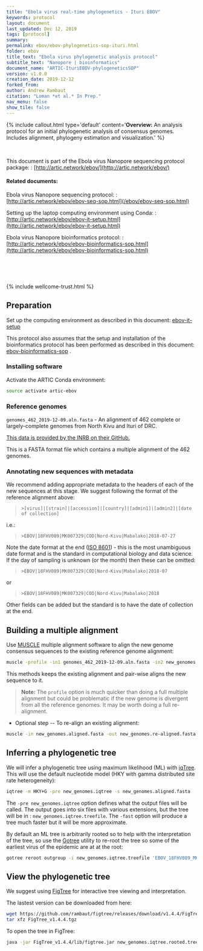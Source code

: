 ```yaml
---
title: "Ebola virus real-time phylogenetics - Ituri EBOV"
keywords: protocol
layout: document
last_updated: Dec 12, 2019
tags: [protocol]
summary:
permalink: ebov/ebov-phylogenetics-sop-ituri.html
folder: ebov
title_text: "Ebola virus phylogenetic analysis protocol"
subtitle_text: "Nanopore | bioinformatics"
document_name: "ARTIC-IturiEBOV-phylogeneticsSOP"
version: v1.0.0
creation_date: 2019-12-12
forked_from: 
author: Andrew Rambaut
citation: "Loman *et al.* In Prep."
nav_menu: false
show_tile: false
---
```


{% include callout.html
type='default'
content='**Overview:** An analysis protocol for an initial phylogenetic analysis of consensus genomes. Includes alignment, phylogeny estimation and visualization.'
%}

<br />

This document is part of the Ebola virus Nanopore sequencing protocol package:
: [http://artic.network/ebov/](http://artic.network/ebov/)

#### Related documents:

Ebola virus Nanopore sequencing protocol:
: [http://artic.network/ebov/ebov-seq-sop.html](/ebov/ebov-seq-sop.html)

Setting up the laptop computing environment using Conda:
: [http://artic.network/ebov/ebov-it-setup.html](http://artic.network/ebov/ebov-it-setup.html)

Ebola virus Nanopore bioinformatics protocol:
: [http://artic.network/ebov/ebov-bioinformatics-sop.html](http://artic.network/ebov/ebov-bioinformatics-sop.html)

<br /><br /><br />

{% include wellcome-trust.html %}

<div class="pagebreak"> </div>

## Preparation

Set up the computing environment as described in this document: [ebov-it-setup](ebov-it-setup.html)

This protocol also assumes that the setup and installation of the bioinformatics protocol has been performed as described in this document: [ebov-bioinformatics-sop](ebov-bioinformatics-sop.html) .

### Installing software

Activate the ARTIC Conda environment:

```bash
source activate artic-ebov
```

### Reference genomes

`genomes_462_2019-12-09.aln.fasta` - An alignment of 462 complete or largely-complete genomes from North Kivu and Ituri of DRC. 

[This data is provided by the INRB on their GitHub.](https://github.com/inrb-drc/ebola-nord-kivu)

This is a FASTA format file which contains a multiple alignment of the 462 genomes. 

### Annotating new sequences with metadata

We recommend adding appropriate metadata to the headers of each of the new sequences at this stage. We suggest following the format of the reference alignment above:

> `>[virus]|[strain]|[accession]|[country]|[admin1]|[admin2]|[date of collection]`

i.e.:

> `>EBOV|18FHV089|MK007329|COD|Nord-Kivu|Mabalako|2018-07-27`

Note the date format at the end ([ISO 8601](https://en.wikipedia.org/wiki/ISO_8601)) - this is the most unambiguous date format and is the standard in computational biology and data science. If the day of sampling is unknown (or the month) then these can be omitted:

> `>EBOV|18FHV089|MK007329|COD|Nord-Kivu|Mabalako|2018-07` 

or 

> `>EBOV|18FHV089|MK007329|COD|Nord-Kivu|Mabalako|2018`

Other fields can be added but the standard is to have the date of collection at the end.

## Building a multiple alignment

Use [MUSCLE](http://www.drive5.com/muscle/) multiple alignment software to align the new genome consensus sequences to the existing reference genome alignment:

```bash
muscle -profile -in1 genomes_462_2019-12-09.aln.fasta -in2 new_genomes.fasta -fastaout new_genomes.aligned.fasta
```

This methods keeps the existing alignment and pair-wise aligns the new sequence to it.   

> **Note:** The `profile` option is much quicker than doing a full multiple alignment but could be problematic if the new genome is divergent from all the reference genomes. It may be worth doing a full re-alignment.
 
- Optional step -- To re-align an existing alignment:
```bash
muscle -in new_genomes.aligned.fasta -out new_genomes.re-aligned.fasta -refine
```

## Inferring a phylogenetic tree

We will infer a phylogenetic tree using maximum likelihood (ML) with [iqTree](http://www.iqtree.org). 
This will use the default nucleotide model (HKY with gamma distributed site rate heterogeneity):

```bash
iqtree -m HKY+G -pre new_genomes.iqtree -s new_genomes.aligned.fasta
```
   
The `-pre new_genomes.iqtree` option defines what the output files will be called. 
The output goes into six files with various extensions, but the tree will be in : `new_genomes.iqtree.treefile`. 
The `-fast` option will produce a tree much faster but it will be more approximate.

By default an ML tree is arbitrarily rooted so to help with the interpretation of the tree, so use the [Gotree](https://github.com/fredericlemoine/gotree) utility to re-root the tree so some of the earliest virus of the epidemic are at at the root:

```bash
gotree reroot outgroup -i new_genomes.iqtree.treefile 'EBOV_18FHV089_MK007329_COD_Nord-Kivu_Mabalako_2018-07-27' > new_genomes.iqtree.rooted.tree
```

## View the phylogenetic tree

We suggest using [FigTree](https://github.com/rambaut/figtree/) for interactive tree viewing and interpretation.

The lastest version can be downloaded from here:

```bash
wget https://github.com/rambaut/figtree/releases/download/v1.4.4/FigTree_v1.4.4.tgz
tar xfz FigTree_v1.4.4.tgz
```

To open the tree in FigTree:

```bash
java -jar FigTree_v1.4.4/lib/figtree.jar new_genomes.iqtree.rooted.tree
```

